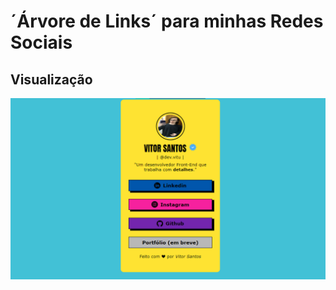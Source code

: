 # ´Árvore de Links´ para minhas Redes Sociais

## Visualização

<img src="./assets/img/githubImage.png">
